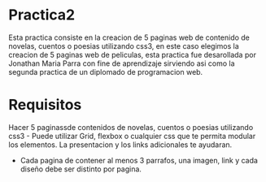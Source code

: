 # Practica2
Esta practica consiste en la creacion de 5 paginas web de contenido de novelas, cuentos o poesias utilizando css3,
en este caso elegimos la creacion de 5 paginas web de peliculas, esta practica fue desarollada por Jonathan Maria
Parra con fine de aprendizaje sirviendo asi como la segunda practica de un diplomado de programacion web.

# Requisitos
Hacer 5 paginassde contenidos de novelas, cuentos o poesias utilizando css3 - Puede utilizar Grid, flexbox o cualquier css que te permita modular los elementos. La presentacion y los links adicionales te ayudaran.

* Cada pagina de contener al menos 3 parrafos, una imagen, link y cada diseño debe ser distinto por pagina.
